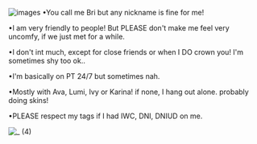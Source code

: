![images](https://github.com/user-attachments/assets/2e3344fa-6a5b-41a7-8ad1-febf79f059ad)
•You call me Bri but any nickname is fine for me! 

•I am very friendly to people! But PLEASE don't make me
feel very uncomfy, if we just met for a while. 

•I don't int much, except for close friends
or when I DO crown you! I'm sometimes shy too ok.. 

•I'm basically on PT 24/7 but sometimes nah. 

•Mostly with Ava, Lumi, Ivy or Karina! if none, 
I hang out alone. probably doing skins! 

•PLEASE respect my tags if I had IWC, DNI, DNIUD on me. 

![_ (4)](https://github.com/user-attachments/assets/dff33d4f-c4b0-4eed-8a41-443716ba9457)


